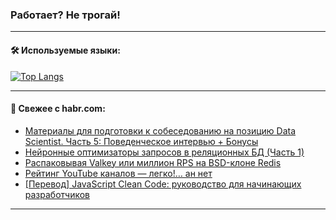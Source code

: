 ### Работает? Не трогай!

---
<!--
#### 🛠️ Technical stack:

![Java](https://img.shields.io/badge/Java-informational?logo=Oracle&style=flat&logoColor=white&color=FF4500)
![Kotlin](https://img.shields.io/badge/Kotlin-informational?logo=Kotlin&style=flat&logoColor=white&color=774D97)
![TS](https://img.shields.io/badge/TypeScript-informational?logo=typeScript&style=flat&logoColor=black&color=017acc)
![Python](https://img.shields.io/badge/Python-informational?logo=Python&style=flat&logoColor=black&color=ffdd54) <br>
![Spring](https://img.shields.io/badge/Spring-informational?logo=Spring&style=flat&logoColor=white&color=6DB33F) 
![SpringBoot](https://img.shields.io/badge/SpringBoot-informational?logo=SpringBoot&style=flat&logoColor=white&color=6DB33F)
![Nest](https://img.shields.io/badge/NestJS-informational?logo=NestJS&style=flat&logoColor=white&color=E0234E) 
![NodeJS](https://img.shields.io/badge/NodeJS-informational?logo=node.js&style=flat&logoColor=white&color=70A760)<br>
![PostgreSQL](https://img.shields.io/badge/PostgreSQL-informational?logo=PostgreSQL&style=flat&logoColor=white&color=DAA520)
![MongoDB](https://img.shields.io/badge/MongoDB-informational?logo=MongoDB&style=flat&logoColor=white&color=870000)
![Apache](https://img.shields.io/badge/Apache-informational?logo=apache&style=flat&logoColor=white&color=f74e28)

___ 
-->

#### 🛠️ Используемые языки:

[![Top Langs](https://github-readme-stats-u2qms2cxw-advtsettinggmailcoms-projects.vercel.app/api/top-langs/?username=zloylis&langs_count=10&hide_title=true&title_color=e6edf3&size_weight=0.5&count_weight=0.5&layout=compact&hide_progress=true&hide_border=true&theme=dracula)](https://github.com/zloylis)

<!---


####  :octocat:&nbsp;&nbsp; Статистика:

![GitHub stats](https://github-readme-stats-u2qms2cxw-advtsettinggmailcoms-projects.vercel.app/api?username=zloylis&show_icons=true&hide_border=true&theme=dracula&title_color=e6edf3&include_all_commits=true&count_private=true&hide_rank=false&hide_title=true&rank_icon=github)
-->
---

#### 💬 Свежее с habr.com:

<!-- BLOG-POST-LIST:START -->
- [Материалы для подготовки к собеседованию на позицию Data Scientist. Часть 5: Поведенческое интервью + Бонусы](https://habr.com/ru/companies/megafon/articles/839570/?utm_source=habrahabr&utm_medium=rss&utm_campaign=839570)
- [Нейронные оптимизаторы запросов в реляционных БД &lpar;Часть 1&rpar;](https://habr.com/ru/companies/postgrespro/articles/841918/?utm_source=habrahabr&utm_medium=rss&utm_campaign=841918)
- [Распаковывая Valkey или миллион RPS на BSD-клоне Redis](https://habr.com/ru/articles/841912/?utm_source=habrahabr&utm_medium=rss&utm_campaign=841912)
- [Рейтинг YouTube каналов — легко!… ан нет](https://habr.com/ru/articles/841874/?utm_source=habrahabr&utm_medium=rss&utm_campaign=841874)
- [[Перевод] JavaScript Clean Code: руководство для начинающих разработчиков](https://habr.com/ru/companies/otus/articles/841866/?utm_source=habrahabr&utm_medium=rss&utm_campaign=841866)
<!-- BLOG-POST-LIST:END -->

---
